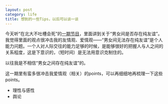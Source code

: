 ```yaml
---
layout: post
category: life
title: 想到的一些Tips，以后可以谈一谈
---
```


今天听“在北大不吐槽会死”的[一期节目](http://music.163.com/#/m/dj?id=8129017)，里面讲到关于“男女间是否存在纯友谊”。我觉得里面的观点很冲击我的友情观、爱情观——“男女间无法存在纯友谊”是个人能力问题。一个人对人际交往的能力足够的时候，是能够很好的把握人与人之间的关系程度，这是下意识的，（短时间）是无法用意识克制住的。

以往我是不相信“男女之间存在纯友谊”的。

这一期里有蛮多很冲击我爱情观（相关）的points，可以再细细地再梳理一下这些points。

- 理性与感性
- 舆论
